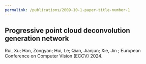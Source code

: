 ```yaml
---
permalink: /publications/2009-10-1-paper-title-number-1
---
```

## Progressive point cloud deconvolution generation network
Rui, Xu; Han, Zongyan; Hui, Le; Qian, Jianjun; Xie, Jin ;
European Conference on Computer Vision (ECCV) 2024.


